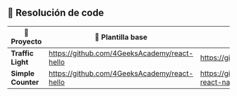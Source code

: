 ## 📌 Resolución de code

| 🧩 Proyecto        | 🧱 Plantilla base                                            | 📎 Resolución                                                                 |
|-------------------|-------------------------------------------------------------|--------------------------------------------------------------------------------|
| **Traffic Light** | https://github.com/4GeeksAcademy/react-hello | https://github.com/4GeeksAcademy/Traffic_Light_Cecilia      |
| **Simple Counter**| https://github.com/4GeeksAcademy/react-hello | https://github.com/CeciliaBPerdomo/simple-counter-react-natidevelop |
